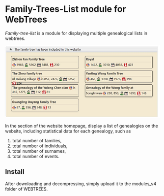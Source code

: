 Family-Trees-List module for WebTrees
=====================================
*Family-tree-list* is a module for displaying multiple genealogical lists in webtrees.

![效果图](/20240508205647.jpg)

In the section of the website homepage, display a list of genealogies on the website, including statistical data for each genealogy, such as 
1. total number of families,
2. total number of individuals,
3. total number of surnames,
4. total number of events.

Install
----------
After downloading and decompressing, simply upload it to the modules_v4 folder of WEBTREES.
